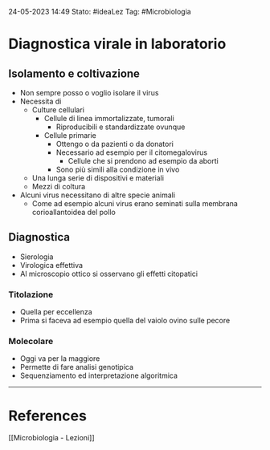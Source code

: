 24-05-2023 14:49
Stato: #ideaLez 
Tag: #Microbiologia 

# Diagnostica virale in laboratorio
## Isolamento e coltivazione
- Non sempre posso o voglio isolare il virus
- Necessita di 
	- Culture cellulari
		- Cellule di linea immortalizzate, tumorali
			- Riproducibili e standardizzate ovunque
		- Cellule primarie  
			- Ottengo o da pazienti o da donatori
			- Necessario ad esempio per il citomegalovirus
				- Cellule che si prendono ad esempio da aborti
			- Sono più simili alla condizione in vivo
	- Una lunga serie di dispositivi e materiali
	- Mezzi di coltura
- Alcuni virus necessitano di altre specie animali
	- Come ad esempio alcuni virus erano seminati sulla membrana corioallantoidea del pollo
## Diagnostica
- Sierologia
- Virologica effettiva
- Al microscopio ottico si osservano gli effetti citopatici
### Titolazione
- Quella per eccellenza
- Prima si faceva ad esempio quella del vaiolo ovino sulle pecore
### Molecolare
- Oggi va per la maggiore
- Permette di fare analisi genotipica
- Sequenziamento ed interpretazione algoritmica



---
# References
[[Microbiologia - Lezioni]]